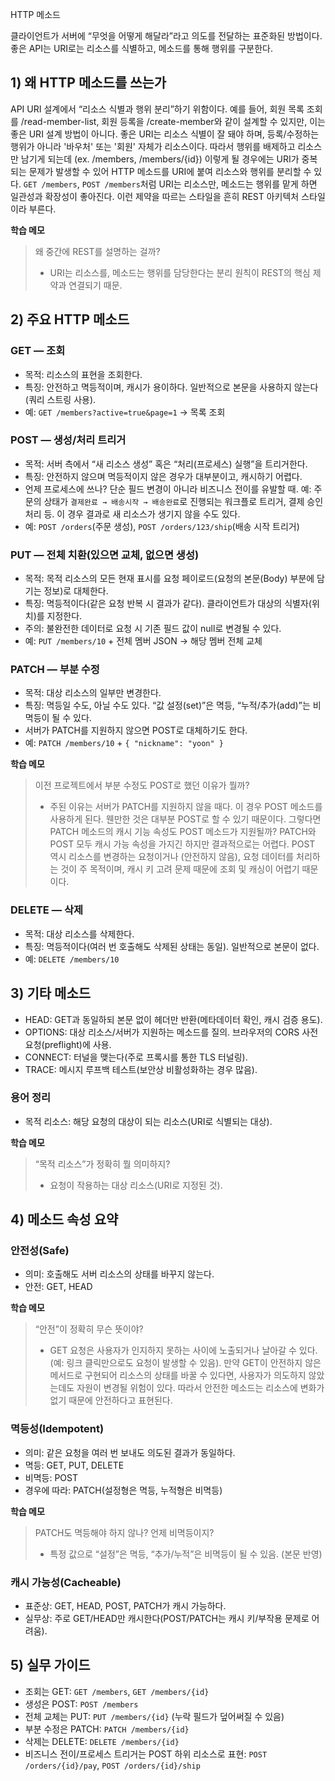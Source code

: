 
HTTP 메소드

클라이언트가 서버에 “무엇을 어떻게 해달라”라고 의도를 전달하는 표준화된 방법이다. 좋은 API는 URI로는 리소스를 식별하고, 메소드를 통해 행위를 구분한다.


## 1) 왜 HTTP 메소드를 쓰는가
API URI 설계에서 “리소스 식별과 행위 분리”하기 위함이다. 예를 들어, 회원 목록 조회를 /read-member-list, 회원 등록을 /create-member와 같이 설계할 수 있지만, 이는 좋은 URI 설계 방법이 아니다. 좋은 URI는 리소스 식별이 잘 돼야 하며, 등록/수정하는 행위가 아니라 '바우처' 또는 '회원' 자체가 리소스이다. 따라서 행위를 배제하고 리소스만 남기게 되는데 (ex. /members, /members/{id}) 이렇게 될 경우에는 URI가 중복되는 문제가 발생할 수 있어 HTTP 메소드를 URI에 붙여 리소스와 행위를 분리할 수 있다. `GET /members`, `POST /members`처럼 URI는 리소스만, 메소드는 행위를 맡게 하면 일관성과 확장성이 좋아진다. 이런 제약을 따르는 스타일을 흔히 REST 아키텍처 스타일이라 부른다.

**학습 메모**
> 왜 중간에 REST를 설명하는 걸까?
> - URI는 리소스를, 메소드는 행위를 담당한다는 분리 원칙이 REST의 핵심 제약과 연결되기 때문.

## 2) 주요 HTTP 메소드

### GET — 조회
- 목적: 리소스의 표현을 조회한다.
- 특징: 안전하고 멱등적이며, 캐시가 용이하다. 일반적으로 본문을 사용하지 않는다(쿼리 스트링 사용).
- 예: `GET /members?active=true&page=1` → 목록 조회

### POST — 생성/처리 트리거
- 목적: 서버 측에서 “새 리소스 생성” 혹은 “처리(프로세스) 실행”을 트리거한다.
- 특징: 안전하지 않으며 멱등적이지 않은 경우가 대부분이고, 캐시하기 어렵다.
- 언제 프로세스에 쓰나? 단순 필드 변경이 아니라 비즈니스 전이를 유발할 때. 예: 주문의 상태가 `결제완료 → 배송시작 → 배송완료`로 진행되는 워크플로 트리거, 결제 승인 처리 등. 이 경우 결과로 새 리소스가 생기지 않을 수도 있다.
- 예: `POST /orders`(주문 생성), `POST /orders/123/ship`(배송 시작 트리거)

### PUT — 전체 치환(있으면 교체, 없으면 생성)
- 목적: 목적 리소스의 모든 현재 표시를 요청 페이로드(요청의 본문(Body) 부분에 담기는 정보)로 대체한다.
- 특징: 멱등적이다(같은 요청 반복 시 결과가 같다). 클라이언트가 대상의 식별자(위치)를 지정한다.
- 주의: 불완전한 데이터로 요청 시 기존 필드 값이 null로 변경될 수 있다.
- 예: `PUT /members/10` + 전체 멤버 JSON → 해당 멤버 전체 교체

### PATCH — 부분 수정
- 목적: 대상 리소스의 일부만 변경한다.
- 특징: 멱등일 수도, 아닐 수도 있다. “값 설정(set)”은 멱등, “누적/추가(add)”는 비멱등이 될 수 있다.
- 서버가 PATCH를 지원하지 않으면 POST로 대체하기도 한다.
- 예: `PATCH /members/10` + `{ "nickname": "yoon" }`

**학습 메모**
> 이전 프로젝트에서 부분 수정도 POST로 했던 이유가 뭘까? 
> - 주된 이유는 서버가 PATCH를 지원하지 않을 때다. 이 경우 POST 메소드를 사용하게 된다. 웬만한 것은 대부분 POST로 할 수 있기 때문이다. 그렇다면 PATCH 메소드의 캐시 기능 속성도 POST 메소드가 지원될까? PATCH와 POST 모두 캐시 가능 속성을 가지긴 하지만 결과적으로는 어렵다. POST 역시 리소스를 변경하는 요청이거나 (안전하지 않음), 요청 데이터를 처리하는 것이 주 목적이며, 캐시 키 고려 문제 때문에 조회 및 캐싱이 어렵기 때문이다.

### DELETE — 삭제
- 목적: 대상 리소스를 삭제한다.
- 특징: 멱등적이다(여러 번 호출해도 삭제된 상태는 동일). 일반적으로 본문이 없다.
- 예: `DELETE /members/10`

## 3) 기타 메소드
- HEAD: GET과 동일하되 본문 없이 헤더만 반환(메타데이터 확인, 캐시 검증 용도).
- OPTIONS: 대상 리소스/서버가 지원하는 메소드를 질의. 브라우저의 CORS 사전 요청(preflight)에 사용.
- CONNECT: 터널을 맺는다(주로 프록시를 통한 TLS 터널링).
- TRACE: 메시지 루프백 테스트(보안상 비활성화하는 경우 많음).

### 용어 정리
- 목적 리소스: 해당 요청의 대상이 되는 리소스(URI로 식별되는 대상).

**학습 메모**
> “목적 리소스”가 정확히 뭘 의미하지?
> - 요청이 작용하는 대상 리소스(URI로 지정된 것).

## 4) 메소드 속성 요약

### 안전성(Safe)
- 의미: 호출해도 서버 리소스의 상태를 바꾸지 않는다.
- 안전: GET, HEAD

**학습 메모**
> “안전”이 정확히 무슨 뜻이야?
> - GET 요청은 사용자가 인지하지 못하는 사이에 노출되거나 날아갈 수 있다. (예: 링크 클릭만으로도 요청이 발생할 수 있음). 만약 GET이 안전하지 않은 메서드로 구현되어 리소스의 상태를 바꿀 수 있다면, 사용자가 의도하지 않았는데도 자원이 변경될 위험이 있다. 따라서 안전한 메소드는 리소스에 변화가 없기 때문에 안전하다고 표현된다.

### 멱등성(Idempotent)
- 의미: 같은 요청을 여러 번 보내도 의도된 결과가 동일하다.
- 멱등: GET, PUT, DELETE
- 비멱등: POST
- 경우에 따라: PATCH(설정형은 멱등, 누적형은 비멱등)

**학습 메모**
> PATCH도 멱등해야 하지 않나? 언제 비멱등이지?
> - 특정 값으로 “설정”은 멱등, “추가/누적”은 비멱등이 될 수 있음. (본문 반영)

### 캐시 가능성(Cacheable)
- 표준상: GET, HEAD, POST, PATCH가 캐시 가능하다.
- 실무상: 주로 GET/HEAD만 캐시한다(POST/PATCH는 캐시 키/부작용 문제로 어려움).

## 5) 실무 가이드
- 조회는 GET: `GET /members`, `GET /members/{id}`
- 생성은 POST: `POST /members`
- 전체 교체는 PUT: `PUT /members/{id}` (누락 필드가 덮어써질 수 있음)
- 부분 수정은 PATCH: `PATCH /members/{id}`
- 삭제는 DELETE: `DELETE /members/{id}`
- 비즈니스 전이/프로세스 트리거는 POST 하위 리소스로 표현: `POST /orders/{id}/pay`, `POST /orders/{id}/ship`


